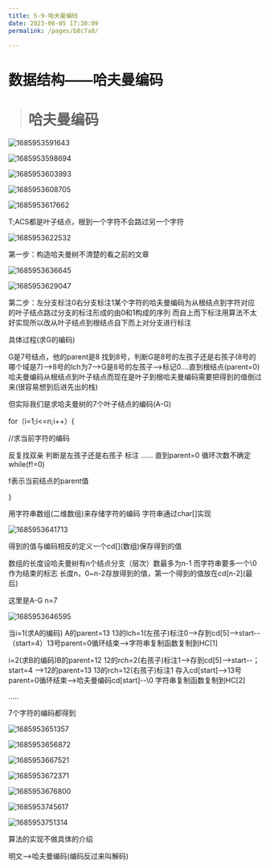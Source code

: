 ```yaml
---
title: 5-9-哈夫曼编码
date: 2023-06-05 17:30:09
permalink: /pages/b8c7a8/

---
```

数据结构——哈夫曼编码
===========

> 哈夫曼编码
> =====

![1685953591643](/assets/1685953591643.png)

![1685953598694](/assets/1685953598694.png)

![1685953603993](/assets/1685953603993.png)

![1685953608705](/assets/1685953608705.png)

![1685953617662](/assets/1685953617662.png)

T;ACS都是叶子结点，根到一个字符不会路过另一个字符

![1685953622532](/assets/1685953622532.png)

第一步：构造哈夫曼树不清楚的看之前的文章  

![1685953636645](/assets/1685953636645.png)

![1685953629047](/assets/1685953629047.png)

第二步：左分支标注0右分支标注1某个字符的哈夫曼编码为从根结点到字符对应的叶子结点路过分支的标注形成的由0和1构成的序列 而自上而下标注用算法不太好实现所以改从叶子结点到根结点自下而上对分支进行标注

具体过程(求G的编码)  

G是7号结点，他的parent是8 找到8号，判断G是8号的左孩子还是右孩子(8号的哪个域是7)-->8号的lch为7-->G是8号的左孩子-->标记0....直到根结点(parent=0)哈夫曼编码从根结点到叶子结点而现在是叶子到根哈夫曼编码需要把得到的值倒过来(很容易想到后进先出的栈)

但实际我们是求哈夫曼树的7个叶子结点的编码(A-G)

for（i=1;i<=n;i++）{

//求当前字符的编码

反复找双亲 判断是左孩子还是右孩子 标注 ...... 直到parent=0 循环次数不确定while(f!=0)

f表示当前结点的parent值

}

用字符串数组(二维数组)来存储字符的编码 字符串通过char\[\]实现

![1685953641713](/assets/1685953641713.png)

得到的值与编码相反的定义一个cd\[\](数组)保存得到的值

数组的长度设哈夫曼树有n个结点分支（层次）数最多为n-1 而字符串要多一个\\0作为结束的标志 长度n，0~n-2存放得到的值，第一个得到的值放在cd\[n-2\](最后)

这里是A-G n=7

![1685953646595](/assets/1685953646595.png)

当i=1(求A的编码) A的parent=13 13的lch=1(左孩子)标注0-->存到cd\[5\]-->start--（start=4）13号parent=0循环结束-->字符串复制函数复制到HC\[1\]

i=2(求B的编码)B的parent=12 12的rch=2(右孩子)标注1-->存到cd\[5\]-->start--；start=4 -->12的parent=13 13的rch=12(右孩子)标注1 存入cd\[start\]-->13号parent=0循环结束-->哈夫曼编码cd\[start\]--\\0 字符串复制函数复制到HC\[2\]

.....

7个字符的编码都得到

![1685953651357](/assets/1685953651357.png)

![1685953656872](/assets/1685953656872.png)

![1685953667521](/assets/1685953667521.png)

![1685953672371](/assets/1685953672371.png)

![1685953676800](/assets/1685953676800.png)

![1685953745617](/assets/1685953745617.png)

![1685953751314](/assets/1685953751314.png)

算法的实现不做具体的介绍

明文-->哈夫曼编码(编码反过来叫解码)

  
